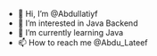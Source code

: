 - 👋 Hi, I’m @Abdullatiyf
- 👀 I’m interested in Java Backend
- 🌱 I’m currently learning Java
- 📫 How to reach me @Abdu_Lateef

<!---
Abdullatiyf/Abdullatiyf is a ✨ special ✨ repository because its `README.md` (this file) appears on your GitHub profile.
You can click the Preview link to take a look at your changes.
--->
